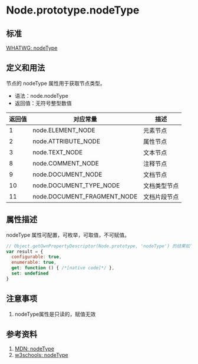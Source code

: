# Node.prototype.nodeType

## 标准
[WHATWG: nodeType](https://dom.spec.whatwg.org/#dom-node-nodetype)

## 定义和用法
节点的 nodeType 属性用于获取节点类型。

- 语法：node.nodeType
- 返回值：无符号整型数值

返回值 | 对应常量 | 描述
--- | --- | ---
1 | node.ELEMENT_NODE | 元素节点
2 | node.ATTRIBUTE_NODE | 属性节点
3 | node.TEXT_NODE | 文本节点
8 | node.COMMENT_NODE | 注释节点
9 | node.DOCUMENT_NODE | 文档节点
10 | node.DOCUMENT_TYPE_NODE | 文档类型节点
11 | node.DOCUMENT_FRAGMENT_NODE | 文档片段节点

## 属性描述
nodeType 属性可配置，可枚举，可取值，不可赋值。
```javascript
// Object.getOwnPropertyDescriptor(Node.prototype, 'nodeType') 的结果如下：
var result = {
  configurable: true,
  enumerable: true,
  get: function () { /*[native code]*/ },
  set: undefined
}
```

## 注意事项
1. nodeType属性是只读的，赋值无效

## 参考资料
1. [MDN: nodeType](https://developer.mozilla.org/en-US/docs/Web/API/Node/nodeType)
2. [w3schools: nodeType](http://www.w3schools.com/jsref/prop_node_nodetype.asp)
